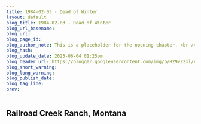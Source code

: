 ```yaml
---
title: 1984-02-03 - Dead of Winter
layout: default
blog_title: 1984-02-03 - Dead of Winter
blog_url_basename: 
blog_url: 
blog_page_id: 
blog_author_note: This is a placeholder for the opening chapter. <br />Nothing to see here yet.
blog_hash: 
blog_update_date: 2025-06-04 01:25pm
blog_header_url: https://blogger.googleusercontent.com/img/b/R29vZ2xl/AVvXsEhz-_-xY83xHIQA7sf3HX1uqgMwouQIgF5l1l8WwZV6n1-mQgBxoaWFfWjdj8KELI9yyNb9GGlb5bb7dfUt3-xAJHSCvmMfNp3VvT8N_b0tUVz1T4TE9o36O7dbKZ8cust1SJKa_JXtttgHjoKra2jtFBuifAgCYUiMk7l4O8zzPAkmtSe3o42iTg/s1600/dead-of-winter.png
blog_short_warning: 
blog_long_warning: 
blog_publish_date: 
blog_tag_line: 
prev:
---
```

## Railroad Creek Ranch, Montana

